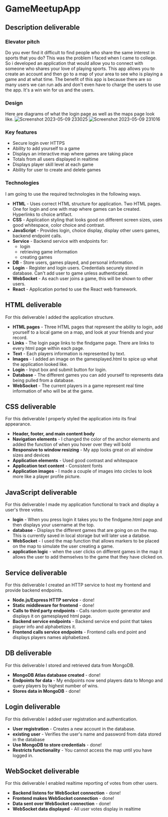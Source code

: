# GameMeetupApp

## Description deliverable

### Elevator pitch

Do you ever find it difficult to find people who share the same interest in sports that you do? This was the problem I faced when I came to college. So i developed an application that would allow you to connect with someone who shares your love of playing sports. This app allows you to create an account and then go to a map of your area to see who is playing a game and at what time. The benefit of this app is because there are so many users we can run ads and don't even have to charge the users to use the app. It's a win win for us and the users. 

### Design
Here are diagrams of what the login page as well as the maps page look like.
![Screenshot 2023-05-09 233025](https://github.com/Bretton24/startup/assets/103625821/8ad2d5e5-729a-4d0e-a714-b97f10194353)
![Screenshot 2023-05-09 231016](https://github.com/Bretton24/startup/assets/103625821/c26c0348-1da1-484f-bedc-30b4da4a446b)


### Key features

- Secure login over HTTPS
- Ability to add yourself to a game
- Displays an interactive map where games are taking place
- Totals from all users displayed in realtime
- Displays player skill level at each game
- Ability for user to create and delete games

### Technologies

I am going to use the required technologies in the following ways.

- **HTML** - Uses correct HTML structure for application. Two HTML pages. One for login and one with map where games can be created. Hyperlinks to choice artifact.
- **CSS** - Application styling that looks good on different screen sizes, uses good whitespace, color choice and contrast.
- **JavaScript** - Provides login, choice display, display other users games, backend endpoint calls.
- **Service** - Backend service with endpoints for:
  - login
  - retrieving game information
  - creating games
- **DB** - Store users, games played, and personal information.
- **Login** - Register and login users. Credentials securely stored in database. Can't add user to game unless authenticated.
- **WebSocket** - As each user joins a game, this will be shown to other users.
- **React** - Application ported to use the React web framework.

## HTML deliverable

For this deliverable I added the application structure.

- **HTML pages** - Three HTML pages that represent the ability to login, add yourself to a local game on a map, and look at your friends and your record.
- **Links** - The login page links to the findgame page. There are links to every html page within each page. 
- **Text** - Each players information is represented by text.
- **Images** - I added an image on the gamesplayed.html to spice up what the application looked like.
- **Login** - Input box and submit button for login.
- **Database** - The different games you can add yourself to represents data being pulled from a database.
- **WebSocket** - The current players in a game represent real time information of who will be at the game. 

## CSS deliverable

For this deliverable I properly styled the application into its final appearance.

- **Header, footer, and main content body**
- **Navigation elements** - I changed the color of the anchor elements and added the function of when you hover over they will bold
- **Responsive to window resizing** - My app looks great on all window sizes and devices
- **Application elements** - Used good contrast and whitespace
- **Application text content** - Consistent fonts
- **Application images** - I made a couple of images into circles to look more like a player profile picture.

## JavaScript deliverable

For this deliverable I made my application functional to track and display a user's three votes.

- **login** - When you press login it takes you to the findgame.html page and then displays your username at the top.
- **database** - Displays the different games that are going on on the map. This is currently saved in local storage but will later use a databse.
- **WebSocket** - I used the map function that allows markers to be placed on the map to simulate the user creating a game.
- **application logic** - when the user clicks on different games in the map it allows the user to add themselves to the game that they have clicked on. 

## Service deliverable

For this deliverable I created an HTTP service to host my frontend and provide backend endpoints.

- **Node.js/Express HTTP service** - done!
- **Static middleware for frontend** - done!
- **Calls to third party endpoints** - Calls random quote generator and displays it on gamesplayed html page. 
- **Backend service endpoints** - Backend service end point that takes player info and alphabetizes it.
- **Frontend calls service endpoints** - Frontend calls end point and displays players names alphabetized.


## DB deliverable

For this deliverable I stored and retrieved data from MongoDB.

- **MongoDB Atlas database created** - done!
- **Endpoints for data** - My endpoints now send players data to Mongo and query players by highest number of wins.
- **Stores data in MongoDB** - done!


## Login deliverable

For this deliverable I added user registration and authentication.

- **User registration** - Creates a new account in the database.
- **existing user** - Verifies the user's name and password from data stored in the database
- **Use MongoDB to store credentials** - done!
- **Restricts functionality** - You cannot access the map until you have logged in.

## WebSocket deliverable

For this deliverable I enabled realtime reporting of votes from other users.

- **Backend listens for WebSocket connection** - done!
- **Frontend makes WebSocket connection** - done!
- **Data sent over WebSocket connection** - done!
- **WebSocket data displayed** - All user votes display in realtime